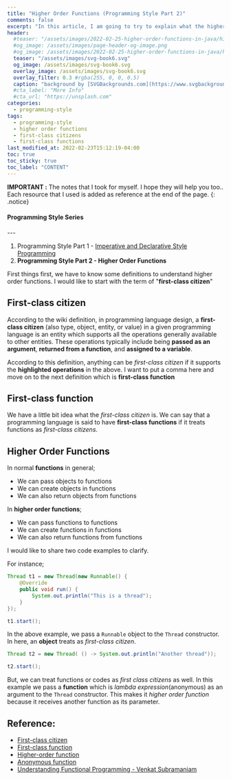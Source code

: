 ```yaml
---
title: "Higher Order Functions (Programming Style Part 2)"
comments: false
excerpt: "In this article, I am going to try to explain what the higher-order functions are, first-class citizen and first-class function"
header:
  #teaser: "/assets/images/2022-02-25-higher-order-functions-in-java/higher.png"
  #og_image: /assets/images/page-header-og-image.png
  #og_image: /assets/images/2022-02-25-higher-order-functions-in-java/higher.png
  teaser: "/assets/images/svg-book6.svg"
  og_image: /assets/images/svg-book6.svg
  overlay_image: /assets/images/svg-book6.svg
  overlay_filter: 0.3 #rgba(255, 0, 0, 0.5)
  caption: "background by [SVGBackgrounds.com](https://www.svgbackgrounds.com/)"
  #cta_label: "More Info"
  #cta_url: "https://unsplash.com"
categories:
  - programming-style
tags:
  - programming-style
  - higher order functions
  - first-class citizens
  - first-class functions
last_modified_at: 2022-02-23T15:12:19-04:00
toc: true
toc_sticky: true
toc_label: "CONTENT"
---
```




**IMPORTANT :** The notes that I took for myself. I hope they will help you too.. Each resource that I used is added as reference at the end of the page.
{: .notice}

<div class="notice--warning" markdown="1">
<h4 class="no_toc"><i class="fas fa-lightbulb"></i> Programming Style Series</h4>
---

1. Programming Style Part 1 - [Imperative and Declarative Style Programming](/programming-style/imperative-declarative-programming-in-java/)
2. **Programming Style Part 2 - Higher Order Functions**

</div>

First things first, we have to know some definitions to understand higher order functions. I would like to start with the term of "**first-class citizen**"

## First-class citizen

According to the wiki definition, in programming language design, a **first-class citizen** (also type, object, entity, or value) in a given programming language is an entity which supports all the operations generally available to other entities. These operations typically include being **passed as an argument**, **returned from a function**, and **assigned to a variable**.

According to this definition, anything can be *first-class citizen* if it supports the **highlighted operations** in the above. I want to put a comma here and move on to the next definition which is **first-class function**

## First-class function

 We have a little bit idea what the *first-class citizen* is. We can say that a programming language is said to have **first-class functions** if it treats functions as *first-class citizens*.

## Higher Order Functions

In normal **functions** in general;

* We can pass objects to functions
* We can create objects in functions
* We can also return objects from functions

In **higher order functions**;

* We can pass functions to functions
* We can create functions in functions
* We can also return functions from functions

I would like to share two code examples to clarify.

For instance;

```java
Thread t1 = new Thread(new Runnable() {
    @Override
    public void run() {
        System.out.println("This is a thread");
    }
});

t1.start();
```

In the above example, we pass a `Runnable` object to the `Thread` constructor. In here, an **object** treats as *first-class citizen*.

```java
Thread t2 = new Thread( () -> System.out.println("Another thread"));

t2.start();
```

But, we can treat functions or codes as *first class citizens* as well. In this example we pass a **function** which is *lambda expression*(anonymous) as an argument to the `Thread` constructor. This makes it *higher order function* because it receives another function as its parameter.



## Reference:
* [First-class citizen](https://en.wikipedia.org/wiki/First-class_citizen)
* [First-class function](https://en.wikipedia.org/wiki/First-class_function)
* [Higher-order function](https://en.wikipedia.org/wiki/Higher-order_function)
* [Anonymous function](https://en.wikipedia.org/wiki/Anonymous_function)
* [Understanding Functional Programming - Venkat Subramaniam](https://learning.oreilly.com/live-events/understanding-functional-programming/0636920457435/0636920058831/)

